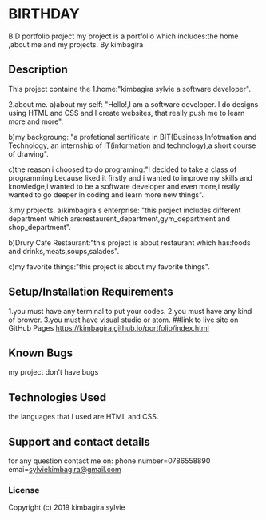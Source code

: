 # BIRTHDAY
B.D
portfolio project
my project is a portfolio which includes:the home ,about me and my projects.
 By kimbagira
## Description
This project containe the 
1.home:"kimbagira sylvie a software developer".

2.about me.
a)about my self:
"Hello!,I am a software developer. 
I do designs using HTML and CSS and I create websites,
that really push me to learn more and more".

b)my backgroung:
"a profetional sertificate in BIT(Business,Infotmation and Technology,
an internship of IT(information  and technology),a short course of drawing".

c)the reason i choosed to do programing:"I decided to take a class of programming because liked it firstly and i wanted to improve my skills and knowledge,i wanted to be a software developer and even more,i really wanted to go deeper in coding and learn more new things".


3.my projects.
a)kimbagira's enterprise:
"this project includes different department which are:restaurent_department,gym_department and shop_department".

b)Drury Cafe Restaurant:"this project is about restaurant which has:foods and drinks,meats,soups,salades".

c)my favorite things:"this project is about my favorite things".

## Setup/Installation Requirements
1.you must have any terminal to put your codes.
2.you must have any kind of brower.
3.you must have visual studio or atom.
##link to live site on GitHub Pages
https://kimbagira.github.io/portfolio/index.html
## Known Bugs
my project don't have bugs 
## Technologies Used
 the languages that I used are:HTML and CSS.
## Support and contact details
for any question contact me on:
phone number=0786558890
emai=sylviekimbagira@gmail.com
### License
Copyright (c) 2019 kimbagira sylvie

